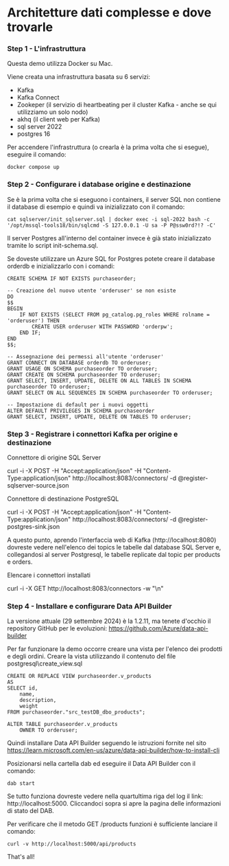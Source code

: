 # Architetture dati complesse e dove trovarle

### Step 1 - L'infrastruttura

Questa demo utilizza Docker su Mac.

Viene creata una infrastruttura basata su 6 servizi:
- Kafka
- Kafka Connect
- Zookeper (il servizio di heartbeating per il cluster Kafka - anche se qui utilizziamo un solo nodo)
- akhq (il client web per Kafka)
- sql server 2022
- postgres 16

Per accendere l'infrastruttura (o crearla è la prima volta che si esegue), eseguire il comando:

    docker compose up


### Step 2 - Configurare i database origine e destinazione

Se è la prima volta che si eseguono i containers, il server SQL non contiene il database di esempio e quindi va inizializzato con il comando:

    cat sqlserver/init_sqlserver.sql | docker exec -i sql-2022 bash -c '/opt/mssql-tools18/bin/sqlcmd -S 127.0.0.1 -U sa -P P@ssw0rd?!? -C'

Il server Postgres all'interno del container invece è già stato inizializzato tramite lo script init-schema.sql.

Se doveste utilizzare un Azure SQL for Postgres potete creare il database orderdb e inizializzarlo con i comandi:

    CREATE SCHEMA IF NOT EXISTS purchaseorder;

    -- Creazione del nuovo utente 'orderuser' se non esiste
    DO
    $$
    BEGIN
        IF NOT EXISTS (SELECT FROM pg_catalog.pg_roles WHERE rolname = 'orderuser') THEN
            CREATE USER orderuser WITH PASSWORD 'orderpw';
        END IF;
    END
    $$;

    -- Assegnazione dei permessi all'utente 'orderuser'
    GRANT CONNECT ON DATABASE orderdb TO orderuser;
    GRANT USAGE ON SCHEMA purchaseorder TO orderuser;
    GRANT CREATE ON SCHEMA purchaseorder TO orderuser;
    GRANT SELECT, INSERT, UPDATE, DELETE ON ALL TABLES IN SCHEMA purchaseorder TO orderuser;
    GRANT SELECT ON ALL SEQUENCES IN SCHEMA purchaseorder TO orderuser;

    -- Impostazione di default per i nuovi oggetti
    ALTER DEFAULT PRIVILEGES IN SCHEMA purchaseorder
    GRANT SELECT, INSERT, UPDATE, DELETE ON TABLES TO orderuser;


### Step 3 - Registrare i connettori Kafka per origine e destinazione

Connettore di origine SQL Server

curl -i -X POST -H "Accept:application/json" -H  "Content-Type:application/json" http://localhost:8083/connectors/ -d @register-sqlserver-source.json

Connettore di destinazione PostgreSQL

curl -i -X POST -H "Accept:application/json" -H  "Content-Type:application/json" http://localhost:8083/connectors/ -d @register-postgres-sink.json

A questo punto, aprendo l'interfaccia web di Kafka (http://localhost:8080) dovreste vedere nell'elenco dei topics le tabelle dal database SQL Server e, collegandosi al server Postgresql, le tabelle replicate dal topic per products e orders.

Elencare i connettori installati

curl -i -X GET http://localhost:8083/connectors -w "\n"


### Step 4 - Installare e configurare Data API Builder

La versione attuale (29 settembre 2024) è la 1.2.11, ma tenete d'occhio il repository GitHub per le evoluzioni: https://github.com/Azure/data-api-builder

Per far funzionare la demo occorre creare una vista per l'elenco dei prodotti e degli ordini.
Creare la vista utilizzando il contenuto del file postgresql\create_view.sql

    CREATE OR REPLACE VIEW purchaseorder.v_products
    AS
    SELECT id,
        name,
        description,
        weight
    FROM purchaseorder."src_testDB_dbo_products";

    ALTER TABLE purchaseorder.v_products
        OWNER TO orderuser;

Quindi installare Data API Builder seguendo le istruzioni fornite nel sito https://learn.microsoft.com/en-us/azure/data-api-builder/how-to-install-cli

Posizionarsi nella cartella dab ed eseguire il Data API Builder con il comando:

    dab start

Se tutto funziona dovreste vedere nella quartultima riga del log il link: http://localhost:5000. Cliccandoci sopra si apre la pagina delle informazioni di stato del DAB.

Per verificare che il metodo GET /products funzioni è sufficiente lanciare il comando:

    curl -v http://localhost:5000/api/products


That's all!